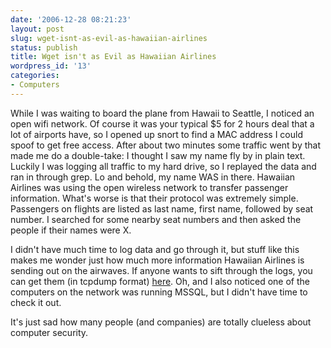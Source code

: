 ```yaml
---
date: '2006-12-28 08:21:23'
layout: post
slug: wget-isnt-as-evil-as-hawaiian-airlines
status: publish
title: Wget isn't as Evil as Hawaiian Airlines
wordpress_id: '13'
categories:
- Computers
---
```


While I was waiting to board the plane from Hawaii to Seattle, I noticed an open wifi network. Of course it was your typical $5 for 2 hours deal that a lot of airports have, so I opened up snort to find a MAC address I could spoof to get free access. After about two minutes some traffic went by that made me do a double-take: I thought I saw my name fly by in plain text. Luckily I was logging all traffic to my hard drive, so I replayed the data and ran in through grep. Lo and behold, my name WAS in there. Hawaiian Airlines was using the open wireless network to transfer passenger information. What's worse is that their protocol was extremely simple. Passengers on flights are listed as last name, first name, followed by seat number. I searched for some nearby seat numbers and then asked the people if their names were X.


I didn't have much time to log data and go through it, but stuff like this makes me wonder just how much more information Hawaiian Airlines is sending out on the airwaves. If anyone wants to sift through the logs, you can get them (in tcpdump format) [here](/files/log.txt.1167174454). Oh, and I also noticed one of the computers on the network was running MSSQL, but I didn't have time to check it out.


It's just sad how many people (and companies) are totally clueless about computer security.
